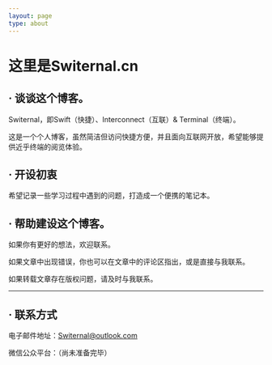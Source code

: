 ```yaml
---
layout: page
type: about
---
```




# 这里是Switernal.cn

 

## · 谈谈这个博客。

Switernal，即Swift（快捷）、Interconnect（互联）& Terminal（终端）。

这是一个个人博客，虽然简洁但访问快捷方便，并且面向互联网开放，希望能够提供近乎终端的阅览体验。



## · 开设初衷

希望记录一些学习过程中遇到的问题，打造成一个便携的笔记本。



## · 帮助建设这个博客。

如果你有更好的想法，欢迎联系。

如果文章中出现错误，你也可以在文章中的评论区指出，或是直接与我联系。

如果转载文章存在版权问题，请及时与我联系。



------



## · 联系方式

电子邮件地址：Switernal@outlook.com

微信公众平台：（尚未准备完毕）